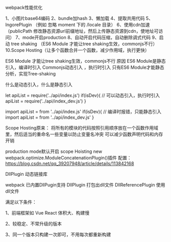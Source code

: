 webpack性能优化

1、小图片base64编码
2、bundle加hash
3、懒加载
4、提取共用代码
5、IngorePlugin （例如 忽略 moment 下的 /locale 目录）
6、使用cdn加速 （publicPath 修改静态资源url前缀地址，然后上传静态资源到cdn，使地址可访问）
7、mode开启production
8、自动开启代码压缩，自动删除调式代码
9、启动 tree shaking （ES6 Module 才能让tree shaking生效，commonjs不行）
10.Scope Hosting（让多个函数合并一个函数，减少作用域，执行更快）


ES6 Module 才能让tree shaking生效，commonjs不行
原因 
ES6 Module是静态引入，编译时引入
Commonjs动态引入 ，执行时引入
只有ES6 Module才能静态分析，实现Tree-shaking


什么是动态引入，什么是静态引入

let apiList = require('../api/index.js')
if(isDev){
  // 可以动态引入，执行时引入
  apiList = require('../api/index_dev.js')
}

import apiList = from '../api/index.js'
if(isDev){
  // 编译时报错，只能静态引入
  import apiList = from '../api/index_dev.js'
}

Scope Hosting原来：
将所有的模块的代码按照引用顺序放在一个函数作用域里，然后适当的重命名一些变量以防止变量名冲突
可以减少函数声明代码和内存开销

production mode默认开启 scope Hoisting
new webpack.optimize.ModuleConcatenationPlugin()插件
配置： https://blog.csdn.net/qq_39207948/article/details/113842168


DllPlugin 动态链接库

webpack 已内置DllPugin支持
DllPlugin 打包出dll文件
DllReferencePlugin 使用dll文件


满足以下条件：

1、前端框架如 Vue React 体积大、构建慢

2、较稳定、不常升级的版本

3、同一个版本只构建一次即可，不用每次都重新构建


